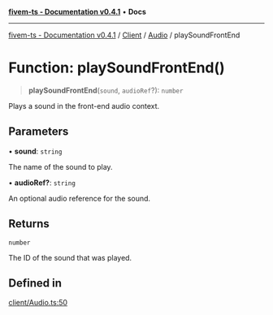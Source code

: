 [**fivem-ts - Documentation v0.4.1**](../../../../../README.md) • **Docs**

***

[fivem-ts - Documentation v0.4.1](../../../../../README.md) / [Client](../../../README.md) / [Audio](../README.md) / playSoundFrontEnd

# Function: playSoundFrontEnd()

> **playSoundFrontEnd**(`sound`, `audioRef`?): `number`

Plays a sound in the front-end audio context.

## Parameters

• **sound**: `string`

The name of the sound to play.

• **audioRef?**: `string`

An optional audio reference for the sound.

## Returns

`number`

The ID of the sound that was played.

## Defined in

[client/Audio.ts:50](https://github.com/Purpose-Dev/fivem-ts/blob/main/src/client/Audio.ts#L50)
